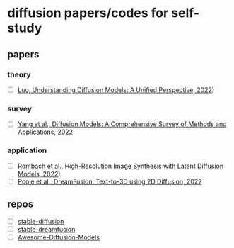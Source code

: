 # diffusion papers/codes for self-study

## papers

### theory

- [ ] [Luo, Understanding Diffusion Models: A Unified Perspective, 2022](https://arxiv.org/abs/2208.11970))

### survey

- [ ] [Yang et al., Diffusion Models: A Comprehensive Survey of Methods and Applications, 2022](https://arxiv.org/abs/2209.00796v7)

### application

- [ ] [Rombach et al., High-Resolution Image Synthesis with Latent Diffusion Models, 2022](https://arxiv.org/abs/2112.10752))
- [ ] [Poole et al., DreamFusion: Text-to-3D using 2D Diffusion, 2022](https://arxiv.org/abs/2209.14988)

## repos

- [ ] [stable-diffusion](https://github.com/CompVis/stable-diffusion)
- [ ] [stable-dreamfusion](https://github.com/ashawkey/stable-dreamfusion)
- [ ] [Awesome-Diffusion-Models](https://github.com/heejkoo/Awesome-Diffusion-Models)
